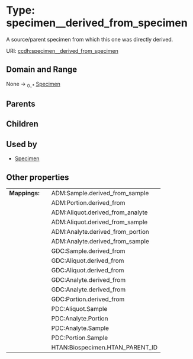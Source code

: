 
# Type: specimen__derived_from_specimen


A source/parent specimen from which this one was directly derived.

URI: [ccdh:specimen__derived_from_specimen](https://example.org/ccdh/specimen__derived_from_specimen)


## Domain and Range

None ->  <sub>0..*</sub> [Specimen](Specimen.md)

## Parents


## Children


## Used by

 * [Specimen](Specimen.md)

## Other properties

|  |  |  |
| --- | --- | --- |
| **Mappings:** | | ADM:Sample.derived_from_sample |
|  | | ADM:Portion.derived_from |
|  | | ADM:Aliquot.derived_from_analyte |
|  | | ADM:Aliquot.derived_from_sample |
|  | | ADM:Analyte.derived_from_portion |
|  | | ADM:Analyte.derived_from_sample |
|  | | GDC:Sample.derived_from |
|  | | GDC:Aliquot.derived_from |
|  | | GDC:Aliquot.derived_from |
|  | | GDC:Analyte.derived_from |
|  | | GDC:Analyte.derived_from |
|  | | GDC:Portion.derived_from |
|  | | PDC:Aliquot.Sample |
|  | | PDC:Analyte.Portion |
|  | | PDC:Analyte.Sample |
|  | | PDC:Portion.Sample |
|  | | HTAN:Biospecimen.HTAN_PARENT_ID |

